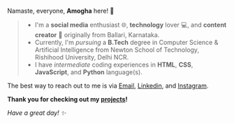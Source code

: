 Namaste, everyone, **Amogha** here! 🙏

> - I'm a **social media** enthusiast 🌐, **technology** lover 💻, and **content creator** 📸 originally from Ballari, Karnataka. 
> - Currently, I'm _pursuing_ a **B.Tech** degree in Computer Science & Artificial Intelligence from Newton School of Technology, Rishihood University, Delhi NCR.
> - I have _intermediate_ coding experiences in **HTML**, **CSS**, **JavaScript**, and **Python** language(s).

The best way to reach out to me is via [Email](mailto:amogharaj.sandur@yahoo.com), [Linkedin](https://www.linkedin.com/in/amogharajsandur/), and [Instagram](https://www.instagram.com/amogharajsandur/).

**Thank you for checking out my [projects](https://github.com/amogharajsandur?tab=repositories)!**

_Have a great day! ✨_
<!---
- 👋 Hi, I’m @amogharajsandur
- 👀 I’m interested in ...
- 🌱 I’m currently learning ...
- 💞️ I’m looking to collaborate on ...
- 📫 How to reach me ...
- 😄 Pronouns: ...
- ⚡ Fun fact: ...
--->

<!---
amogharajsandur/amogharajsandur is a ✨ special ✨ repository because its `README.md` (this file) appears on your GitHub profile.
You can click the Preview link to take a look at your changes.
--->
